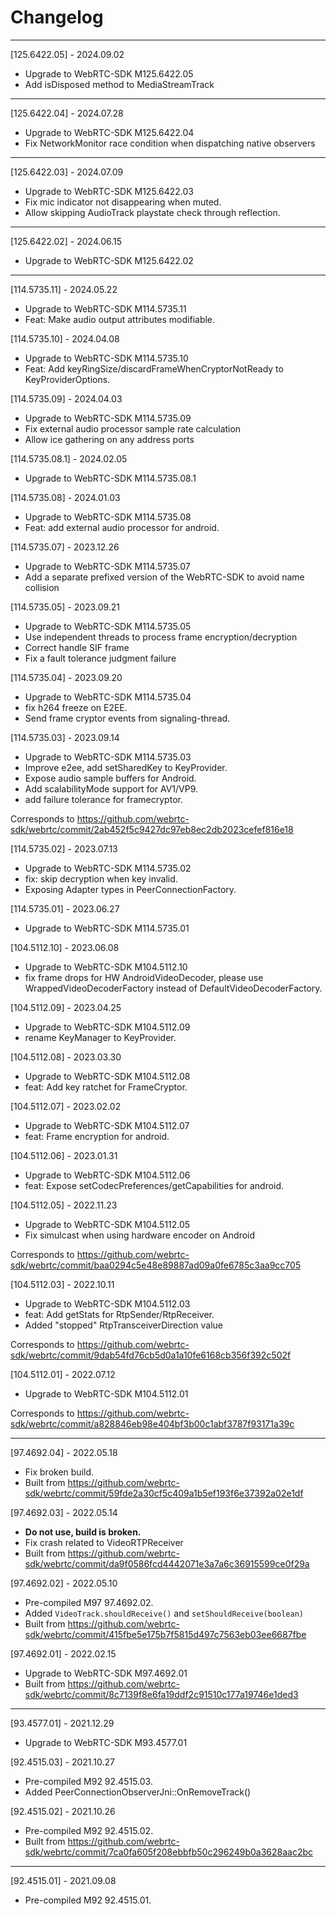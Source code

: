 # Changelog
--------------------------------------------
[125.6422.05] - 2024.09.02

* Upgrade to WebRTC-SDK M125.6422.05
* Add isDisposed method to MediaStreamTrack

--------------------------------------------
[125.6422.04] - 2024.07.28

* Upgrade to WebRTC-SDK M125.6422.04
* Fix NetworkMonitor race condition when dispatching native observers

--------------------------------------------
[125.6422.03] - 2024.07.09

* Upgrade to WebRTC-SDK M125.6422.03
* Fix mic indicator not disappearing when muted.
* Allow skipping AudioTrack playstate check through reflection.

--------------------------------------------
[125.6422.02] - 2024.06.15

* Upgrade to WebRTC-SDK M125.6422.02

--------------------------------------------
[114.5735.11] - 2024.05.22

* Upgrade to WebRTC-SDK M114.5735.11
* Feat: Make audio output attributes modifiable.

[114.5735.10] - 2024.04.08

* Upgrade to WebRTC-SDK M114.5735.10
* Feat: Add keyRingSize/discardFrameWhenCryptorNotReady to KeyProviderOptions.

[114.5735.09] - 2024.04.03

* Upgrade to WebRTC-SDK M114.5735.09
* Fix external audio processor sample rate calculation
* Allow ice gathering on any address ports

[114.5735.08.1] - 2024.02.05

* Upgrade to WebRTC-SDK M114.5735.08.1

[114.5735.08] - 2024.01.03

* Upgrade to WebRTC-SDK M114.5735.08
* Feat: add external audio processor for android.

[114.5735.07] - 2023.12.26

* Upgrade to WebRTC-SDK M114.5735.07
* Add a separate prefixed version of the WebRTC-SDK to avoid name collision

[114.5735.05] - 2023.09.21

* Upgrade to WebRTC-SDK M114.5735.05
* Use independent threads to process frame encryption/decryption
* Correct handle SIF frame
* Fix a fault tolerance judgment failure

[114.5735.04] - 2023.09.20

* Upgrade to WebRTC-SDK M114.5735.04
* fix h264 freeze on E2EE.
* Send frame cryptor events from signaling-thread.

[114.5735.03] - 2023.09.14

* Upgrade to WebRTC-SDK M114.5735.03
* Improve e2ee, add setSharedKey to KeyProvider.
* Expose audio sample buffers for Android.
* Add scalabilityMode support for AV1/VP9.
* add failure tolerance for framecryptor.

Corresponds to https://github.com/webrtc-sdk/webrtc/commit/2ab452f5c9427dc97eb8ec2db2023cefef816e18

[114.5735.02] - 2023.07.13

* Upgrade to WebRTC-SDK M114.5735.02
* fix: skip decryption when key invalid.
* Exposing Adapter types in PeerConnectionFactory.

[114.5735.01] - 2023.06.27

* Upgrade to WebRTC-SDK M114.5735.01

[104.5112.10] - 2023.06.08

* Upgrade to WebRTC-SDK M104.5112.10
* fix frame drops for HW AndroidVideoDecoder,
  please use WrappedVideoDecoderFactory instead of DefaultVideoDecoderFactory.

[104.5112.09] - 2023.04.25

* Upgrade to WebRTC-SDK M104.5112.09
* rename KeyManager to KeyProvider.
  
[104.5112.08] - 2023.03.30

* Upgrade to WebRTC-SDK M104.5112.08
* feat: Add key ratchet for FrameCryptor.

[104.5112.07] - 2023.02.02

* Upgrade to WebRTC-SDK M104.5112.07
* feat: Frame encryption for android.

[104.5112.06] - 2023.01.31

* Upgrade to WebRTC-SDK M104.5112.06
* feat: Expose setCodecPreferences/getCapabilities for android.

[104.5112.05] - 2022.11.23

* Upgrade to WebRTC-SDK M104.5112.05
* Fix simulcast when using hardware encoder on Android

Corresponds to https://github.com/webrtc-sdk/webrtc/commit/baa0294c5e48e89887ad09a0fe6785c3aa9cc705

[104.5112.03] - 2022.10.11

* Upgrade to WebRTC-SDK M104.5112.03
* feat: Add getStats for RtpSender/RtpReceiver.
* Added "stopped" RtpTransceiverDirection value

Corresponds to https://github.com/webrtc-sdk/webrtc/commit/9dab54fd76cb5d0a1a10fe6168cb356f392c502f

[104.5112.01] - 2022.07.12

* Upgrade to WebRTC-SDK M104.5112.01

Corresponds to https://github.com/webrtc-sdk/webrtc/commit/a828846eb98e404bf3b00c1abf3787f93171a39c

--------------------------------------------
[97.4692.04] - 2022.05.18

* Fix broken build.
* Built from https://github.com/webrtc-sdk/webrtc/commit/59fde2a30cf5c409a1b5ef193f6e37392a02e1df

[97.4692.03] - 2022.05.14

* **Do not use, build is broken.**
* Fix crash related to VideoRTPReceiver
* Built from https://github.com/webrtc-sdk/webrtc/commit/da9f0586fcd4442071e3a7a6c36915599ce0f29a

[97.4692.02] - 2022.05.10

* Pre-compiled M97 97.4692.02.
* Added `VideoTrack.shouldReceive()` and `setShouldReceive(boolean)`
* Built from https://github.com/webrtc-sdk/webrtc/commit/415fbe5e175b7f5815d497c7563eb03ee6687fbe

[97.4692.01] - 2022.02.15

* Upgrade to WebRTC-SDK M97.4692.01
* Built from https://github.com/webrtc-sdk/webrtc/commit/8c7139f8e6fa19ddf2c91510c177a19746e1ded3

--------------------------------------------
[93.4577.01] - 2021.12.29

* Upgrade to WebRTC-SDK M93.4577.01

[92.4515.03] - 2021.10.27

* Pre-compiled M92 92.4515.03.
* Added PeerConnectionObserverJni::OnRemoveTrack()

[92.4515.02] - 2021.10.26

* Pre-compiled M92 92.4515.02.
* Built from https://github.com/webrtc-sdk/webrtc/commit/7ca0fa605f208ebbfb50c296249b0a3628aac2bc

--------------------------------------------
[92.4515.01] - 2021.09.08

* Pre-compiled M92 92.4515.01.
